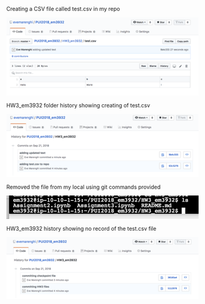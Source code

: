 Creating a CSV file called test.csv in my repo 

![Creating environmental variable](HW3_em3932_Part1_1.png)

HW3_em3932 folder history showing creating of test.csv

![Creating environmental variable](HW3_em3932_Part1_2.png)

Removed the file from my local using git commands provided 

![Creating environmental variable](HW3_em3932_Part1_3.png)

HW3_em3932 history showing no record of the test.csv file

![Creating environmental variable](HW3_em3932_Part1_4.png)